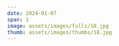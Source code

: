 ```yaml
---
date: 2024-01-07
span: 1
image: assets/images/fulls/18.jpg
thumb: assets/images/thumbs/18.jpg
---
```

